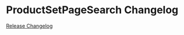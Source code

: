 # ProductSetPageSearch Changelog

[Release Changelog](https://github.com/spryker/product-set-page-search/releases)
